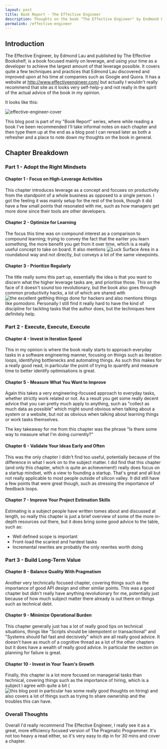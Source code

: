 ```yaml
---
layout: post
title: Book Report - The Effective Engineer
description: Thoughts on the book "The Effective Engineer" by Endmond Lau
permalink: /effective-engineer
---
```


## Introduction

The Effective Engineer, by Edmond Lau and published by The Effective Bookshelf, is a book focused mainly on leverage, and using your time as a developer to achieve the largest amount of that leverage possible. It covers quite a few techniques and practices that Edmond Lau discovered and improved upon at his time at companies such as Google and Quora. It has a website at http://www.effectiveengineer.com/ but actually I wouldn't really recommend that site as it looks very self-help-y and not really in the spirit of the actual advice of the book in my opinion.

It looks like this:

![effective-engineer-cover](https://user-images.githubusercontent.com/1202911/34956836-cef65afc-fa22-11e7-9197-e3226d2f8a42.jpg)

This blog post is part of my "Book Report" series, where while reading a book I've been recommended I'll take informal notes on each chapter and then type them up at the end as a blog post I can reread later as both a refresher and a place to note down my thoughts on the book in general.

## Chapter Breakdown

### Part 1 - Adopt the Right Mindsets

#### Chapter 1 - Focus on High-Leverage Activities
This chapter introduces leverage as a concept and focuses on productivity from the standpoint of a whole business as opposed to a single person. I got the feeling it was mainly setup for the rest of the book, though it did have a few small points that resonated with me, such as how managers get more done since their tools are other developers.

#### Chapter 2 - Optimize for Learning
The focus this time was on compound interest as a comparison to compound learning; trying to convey the fact that the earlier you learn something, the more benefit you get from it over time, which is a really useful concept to take on board. It also mentions ![Luck Surface Area](http://www.codusoperandi.com/posts/increasing-your-luck-surface-area) in a roundabout way and not directly, but conveys a lot of the same viewpoints.

#### Chapter 3 - Prioritize Regularly
The title really sums this part up, essentially the idea is that you want to discern what the higher leverage tasks are, and prioritise those. This on the face of it doesn't sound too revolutionary, but the book also goes through common productivity hacks, a lot of which are shared with ![the excellent getthing things done for hackers](https://gtdfh.branchable.com/) and also mentions things like pomodoro. Personally I still find it really hard to have the kind of discipline for tackling tasks that the author does, but the techniques here definitely help.

### Part 2 - Execute, Execute, Execute

#### Chapter 4 - Invest in Iteration Speed
This in my opinion is where the book really starts to approach everyday tasks in a software engineering manner, focusing on things such as iteration loops, identifying bottlenecks and automating things. As such this makes for a really good read, in particular the point of trying to quantify and measure time to better identify optimisations is great.

#### Chapter 5 - Measure What You Want to Improve
Again this takes a very engineering-focused approach to everyday tasks, whether strictly work related or not. As a result you get some really decent advice that you can pretty much apply to anything, such as "collect as much data as possible" which might sound obvious when talking about a system or a website, but not as obvious when talking about learning things or work tasks themselves.

The key takeaway for me from this chapter was the phrase "Is there some way to measure what I'm doing currently?"

#### Chapter 6 - Validate Your Ideas Early and Often
This was the only chapter I didn't find too useful, potentially because of the difference in what I work on to the subject matter. I did find that this chapter (and only this chapter, which is quite an achievement!) really does focus on a startup mindset, with a view to founding a startup. That's great and all but not really applicable to most people outside of silicon valley. It did still have a few points that were great though, such as stressing the importance of feedback loops.

#### Chapter 7 - Improve Your Project Estimation Skills
Estimating is a subject people have written tomes about and discussed at length, so really this chapter is just a brief overview of some of the more in-depth resources out there, but it does bring some good advice to the table, such as:

* Well defined scope is important
* Front-load the scariest and hardest tasks
* Incremental rewrites are probably the only rewrites worth doing

### Part 3 - Build Long-Term Value

#### Chapter 8 - Balance Quality With Pragmatism
Another very technically focused chapter, covering things such as the importance of good API design and other similar points. This was a good chapter but didn't really have anything revolutionary for me, potentially just because of how much subject matter there already is out there on things such as technical debt.

#### Chapter 9 - Minimize Operational Burden
This chapter generally just has a lot of really good tips on technical situations, things like "Scripts should be idempotent or transactional" and "Systems should fail fast and decisively" which are all really good advice. It doesn't have as much of a cognitive thread as a lot of the other chapters but it does have a wealth of really good advice. In particular the section on planning for failure is great.

#### Chapter 10 - Invest in Your Team's Growth
Finally, this chapter is a lot more focused on managerial tasks than technical, covering things such as the importance of hiring, which is a subject I agree with quite a bit (![this blog post in particular has some really good thoughts on hiring](https://sockpuppet.org/blog/2015/03/06/the-hiring-post/)) and also covers a lot of things such as trying to share ownership and the troubles this can have.

### Overall Thoughts

Overall I'd really recommend The Effective Engineer, I really see it as a great, more efficiency focused version of The Pragmatic Programmer. It's not too heavy a read either, so it's very easy to dip in for 30 mins and cover a chapter.

